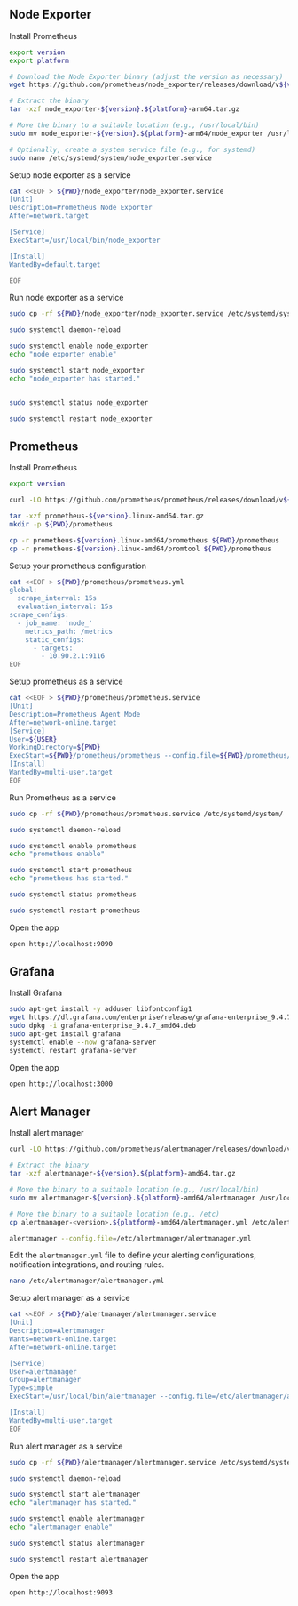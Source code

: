 ## Node Exporter

Install Prometheus

```sh {"promptEnv":"yes"}
export version
export platform

# Download the Node Exporter binary (adjust the version as necessary)
wget https://github.com/prometheus/node_exporter/releases/download/v${version}/node_exporter-${version}.${platform}-arm64.tar.gz

# Extract the binary
tar -xzf node_exporter-${version}.${platform}-arm64.tar.gz

# Move the binary to a suitable location (e.g., /usr/local/bin)
sudo mv node_exporter-${version}.${platform}-arm64/node_exporter /usr/local/bin/

# Optionally, create a system service file (e.g., for systemd)
sudo nano /etc/systemd/system/node_exporter.service
```

Setup node exporter as a service

```sh
cat <<EOF > ${PWD}/node_exporter/node_exporter.service
[Unit]
Description=Prometheus Node Exporter
After=network.target

[Service]
ExecStart=/usr/local/bin/node_exporter

[Install]
WantedBy=default.target

EOF

```

Run node exporter as a service

```sh
sudo cp -rf ${PWD}/node_exporter/node_exporter.service /etc/systemd/system/

sudo systemctl daemon-reload

sudo systemctl enable node_exporter
echo "node exporter enable"

sudo systemctl start node_exporter
echo "node_exporter has started."


sudo systemctl status node_exporter

sudo systemctl restart node_exporter
```

## Prometheus

Install Prometheus

```sh {"promptEnv":"yes"}
export version

curl -LO https://github.com/prometheus/prometheus/releases/download/v${version}/prometheus-${version}.linux-amd64.tar.gz

tar -xzf prometheus-${version}.linux-amd64.tar.gz
mkdir -p ${PWD}/prometheus

cp -r prometheus-${version}.linux-amd64/prometheus ${PWD}/prometheus
cp -r prometheus-${version}.linux-amd64/promtool ${PWD}/prometheus
```

Setup your prometheus configuration

```sh
cat <<EOF > ${PWD}/prometheus/prometheus.yml
global:
  scrape_interval: 15s
  evaluation_interval: 15s
scrape_configs:
  - job_name: 'node_'
    metrics_path: /metrics
    static_configs:
      - targets:
        - 10.90.2.1:9116
EOF
```

Setup prometheus as a service

```sh
cat <<EOF > ${PWD}/prometheus/prometheus.service
[Unit]
Description=Prometheus Agent Mode
After=network-online.target
[Service]
User=${USER}
WorkingDirectory=${PWD}
ExecStart=${PWD}/prometheus/prometheus --config.file=${PWD}/prometheus/prometheus.yml --enable-feature=agent
[Install]
WantedBy=multi-user.target
EOF
```

Run Prometheus as a service

```sh
sudo cp -rf ${PWD}/prometheus/prometheus.service /etc/systemd/system/

sudo systemctl daemon-reload

sudo systemctl enable prometheus
echo "prometheus enable"

sudo systemctl start prometheus
echo "prometheus has started."

sudo systemctl status prometheus

sudo systemctl restart prometheus
```

Open the app

```sh
open http://localhost:9090
```

## Grafana

Install Grafana

```sh
sudo apt-get install -y adduser libfontconfig1   
wget https://dl.grafana.com/enterprise/release/grafana-enterprise_9.4.7_amd64.deb 
sudo dpkg -i grafana-enterprise_9.4.7_amd64.deb 
sudo apt-get install grafana 
systemctl enable --now grafana-server
systemctl restart grafana-server 
```

Open the app

```sh
open http://localhost:3000
```

## Alert Manager

Install alert manager 

```sh
curl -LO https://github.com/prometheus/alertmanager/releases/download/v0.27.0/alertmanager-0.27.0.linux-amd64.tar.gz

# Extract the binary
tar -xzf alertmanager-${version}.${platform}-amd64.tar.gz

# Move the binary to a suitable location (e.g., /usr/local/bin)
sudo mv alertmanager-${version}.${platform}-amd64/alertmanager /usr/local/bin/

# Move the binary to a suitable location (e.g., /etc)
cp alertmanager-<version>.${platform}-amd64/alertmanager.yml /etc/alertmanager/

alertmanager --config.file=/etc/alertmanager/alertmanager.yml
```

Edit the `alertmanager.yml` file to define your alerting configurations, notification integrations, and routing rules.

```sh
nano /etc/alertmanager/alertmanager.yml
```

Setup alert manager as a service

```sh
cat <<EOF > ${PWD}/alertmanager/alertmanager.service
[Unit]
Description=Alertmanager
Wants=network-online.target
After=network-online.target

[Service]
User=alertmanager
Group=alertmanager
Type=simple
ExecStart=/usr/local/bin/alertmanager --config.file=/etc/alertmanager/alertmanager.yml

[Install]
WantedBy=multi-user.target
EOF
```

Run alert manager as a service

```sh
sudo cp -rf ${PWD}/alertmanager/alertmanager.service /etc/systemd/system/

sudo systemctl daemon-reload

sudo systemctl start alertmanager
echo "alertmanager has started."

sudo systemctl enable alertmanager
echo "alertmanager enable"

sudo systemctl status alertmanager

sudo systemctl restart alertmanager
```

Open the app

```sh
open http://localhost:9093
```
